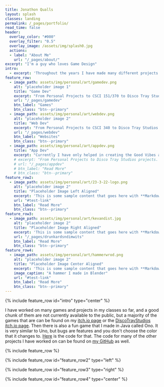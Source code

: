 ```yaml
---
title: Jonathon Qualls
layout: splash
classes: landing
permalink: /_pages/portfolio/
read_time: false
header:
  overlay_color: "#000"
  overlay_filter: "0.5"
  overlay_image: /assets/img/splash0.jpg
  actions:
  - label: "About Me"
    url: "/_pages/about/"
excerpt: "I'm a guy who loves Game Design"
intro: 
  - excerpt: 'Throughout the years I have made many different projects and participated in polishing up many projects as well. From my personal projects to my class projects to my work at Disco Tray Studios, I am constantly working on stuff.'
feature_row:
  - image_path: assets/img/personal/art/gamedev.png
    alt: "placeholder image 1"
    title: "Game Dev"
    excerpt: "From Personal Projects to CSCI 151/370 to Disco Tray Studios projects. Here are all things Game Dev related."
    url: "/_pages/gamedev"
    btn_label: "Games"
    btn_class: "btn--primary"
  - image_path: assets/img/personal/art/webdev.png
    alt: "placeholder image 2"
    title: "Web Dev"
    excerpt: "From Personal Projects to CSCI 340 to Disco Tray Studios projects. Here are all things Web Dev related."
    url: "/_pages/webdev"
    btn_label: "Websites"
    btn_class: "btn--primary"
  - image_path: assets/img/personal/art/appdev.png
    title: "App Dev"
    excerpt: "Currently I have only helped in creating the Good Vibes app via ideas and testing, but in Fall 2022 I will learn App Dev."
    # excerpt: "From Personal Projects to Disco Tray Studios projects. Here are all things App Dev related."
    # url: "/_pages/appdev"
    # btn_label: "Read More"
    # btn_class: "btn--primary"
feature_row2:
  - image_path: assets/img/personal/art/23-3-22-logo.png
    alt: "placeholder image 2"
    title: "Placeholder Image Left Aligned"
    excerpt: 'This is some sample content that goes here with **Markdown** formatting. Left aligned with `type="left"`'
    url: "#test-link"
    btn_label: "Read More"
    btn_class: "btn--primary"
feature_row3:
  - image_path: assets/img/personal/art/kevandist.jpg
    alt: "placeholder image 2"
    title: "Placeholder Image Right Aligned"
    excerpt: 'This is some sample content that goes here with **Markdown** formatting. Right aligned with `type="right"`'
    url: "/_pages/drunkardsndimwits"
    btn_label: "Read More"
    btn_class: "btn--primary"
feature_row4:
  - image_path: assets/img/personal/art/hammerwrod.png
    alt: "placeholder image 2"
    title: "Placeholder Image Center Aligned"
    excerpt: 'This is some sample content that goes here with **Markdown** formatting. Centered with `type="center"`'
    image_caption: "A hammer I made in Blender"
    url: "#test-link"
    btn_label: "Read More"
    btn_class: "btn--primary"
---
```


{% include feature_row id="intro" type="center" %}

I have worked on many games and projects in my classes so far, and a good chunk of them are not currently available to the public, but a majority of the games that are can be found on my [itch.io page](https://jqual1.itch.io/) or the [DiscoTrayStudios itch.io page](https://discotraystudios.itch.io/).
Then there is also a fun game that I made in Java called Ono.
It is very similar to Uno, but bugs are features and you don't choose the color that it changes to.
[Here](https://github.com/Jqual1/Ono) is the code for that.
The code for many of the other projects I have worked on can be found on [my GitHub](https://github.com/Jqual1/) as well.

{% include feature_row %}

{% include feature_row id="feature_row2" type="left" %}

{% include feature_row id="feature_row3" type="right" %}

{% include feature_row id="feature_row4" type="center" %}
